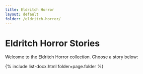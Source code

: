 ```yaml
---
title: Eldritch Horror
layout: default
folder: /eldritch-horror/
---
```


# Eldritch Horror Stories

Welcome to the Eldritch Horror collection. Choose a story below:

{% include list-docx.html folder=page.folder %}
